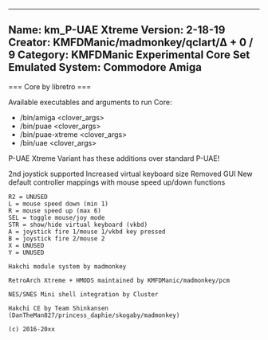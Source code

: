 -----------------------
Name: km_P-UAE Xtreme
Version: 2-18-19
Creator: KMFDManic/madmonkey/qclart/∆ + 0 / 9
Category: KMFDManic Experimental Core Set
Emulated System: Commodore Amiga
-----------------------
=== Core by libretro ===

Available executables and arguments to run Core:
- /bin/amiga <rom> <clover_args>
- /bin/puae <rom> <clover_args>
- /bin/puae-xtreme <rom> <clover_args>
- /bin/uae <rom> <clover_args>

P-UAE Xtreme Variant has these additions over standard P-UAE!

2nd joystick supported
Increased virtual keyboard size
Removed GUI
New default controller mappings with mouse speed up/down functions

```L2 = show/hide status
R2 = UNUSED
L = mouse speed down (min 1)
R = mouse speed up (max 6)
SEL = toggle mouse/joy mode
STR = show/hide virtual keyboard (vkbd)
A = joystick fire 1/mouse 1/vkbd key pressed
B = joystick fire 2/mouse 2
X = UNUSED
Y = UNUSED

Hakchi module system by madmonkey

RetroArch Xtreme + HMODS maintained by KMFDManic/madmonkey/pcm

NES/SNES Mini shell integration by Cluster

Hakchi CE by Team Shinkansen (DanTheMan827/princess_daphie/skogaby/madmonkey)

(c) 2016-20xx
